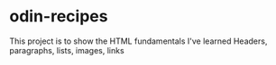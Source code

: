 # odin-recipes

This project is to show the HTML fundamentals I've learned
Headers, paragraphs, lists, images, links